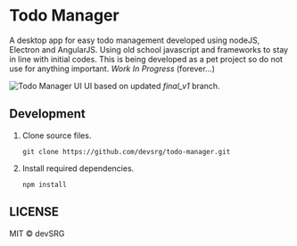 # Todo Manager

A desktop app for easy todo management developed using nodeJS, Electron and AngularJS. Using old school javascript and frameworks to stay in line with initial codes. This is being developed as a pet project so do not use for anything important. _Work In Progress_ (forever...)

![Todo Manager UI](assets/todo_app_UI_v3.jpeg)
UI based on updated _final_v1_ branch.

## Development

1. Clone source files.

    ``` git clone https://github.com/devsrg/todo-manager.git ```

2. Install required dependencies.

    ``` npm install ```

## LICENSE

MIT &copy; devSRG